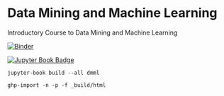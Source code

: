 # Data Mining and Machine Learning
Introductory Course to Data Mining and Machine Learning

[![Binder](https://mybinder.org/badge_logo.svg)](https://mybinder.org/v2/git/https%3A%2F%2Fgitlab.tue.nl%2F20214358%2Fdmml/HEAD)

[![Jupyter Book Badge](https://jupyterbook.org/badge.svg)](<https://20214358.pages.tue.nl/dmml/intro.html>)


`jupyter-book build --all dmml`

`ghp-import -n -p -f _build/html`
